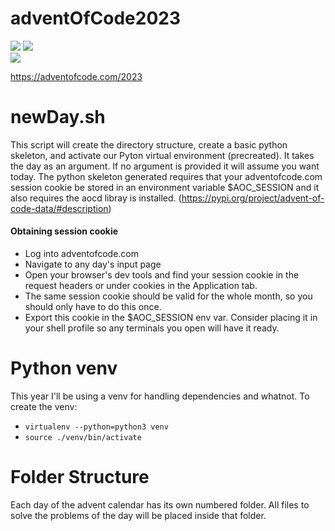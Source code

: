 # adventOfCode2023
![](https://img.shields.io/badge/day%20📅-2-blue)
![](https://img.shields.io/badge/stars%20⭐-4-yellow)	
![](https://img.shields.io/badge/days%20completed-2-red)

https://adventofcode.com/2023

# newDay.sh
This script will create the directory structure, create a basic python skeleton, and activate our Pyton virtual environment (precreated).
It takes the day as an argument. If no argument is provided it will assume you want today.
The python skeleton generated requires that your adventofcode.com session cookie be stored in an environment variable $AOC_SESSION and it also requires the aocd libray is installed. (https://pypi.org/project/advent-of-code-data/#description)

#### Obtaining session cookie
- Log into adventofcode.com
- Navigate to any day's input page
- Open your browser's dev tools and find your session cookie in the request headers or under cookies in the Application tab.
- The same session cookie should be valid for the whole month, so you should only have to do this once. 
- Export this cookie in the $AOC_SESSION env var. Consider placing it in your shell profile so any terminals you open will have it ready.

# Python venv
This year I'll be using a venv for handling dependencies and whatnot. To create the venv:
- `virtualenv --python=python3 venv`
- `source ./venv/bin/activate`

# Folder Structure
Each day of the advent calendar has its own numbered folder. All files to solve the problems of the day will be placed inside that folder. 
